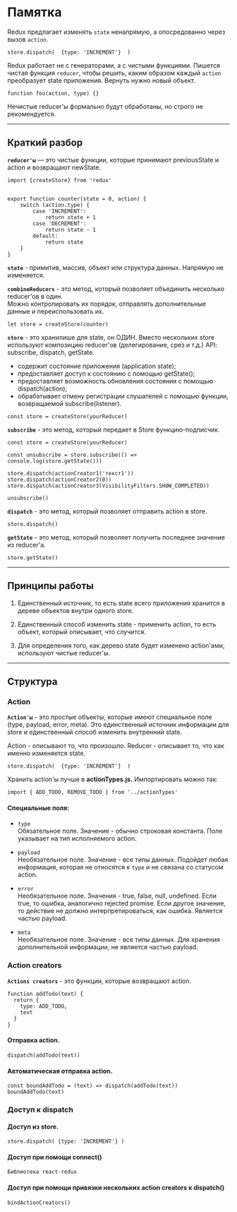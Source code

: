# Памятка



Redux предлагает изменять `state` ненапрямую, а опосредованно через вызов `action`.  

```
store.dispatch(  {type: 'INCREMENT'}  )
```  

Redux работает не с генераторами, а с чистыми функциями. Пишется чистая функция `reducer`, чтобы решить, каким образом каждый `action` преобразует state приложения. Вернуть нужно новый объект.

```
function foo(action, type) {}
```

Нечистые reducer'ы формально будут обработаны, но строго не рекомендуется.  

____
  
## Краткий разбор  


**`reducer'ы`** — это чистые функции, которые принимают previousState и action и возвращают newState. 

```
import {createStore} from 'redux'


export function counter(state = 0, action) {
    switch (action.type) {
        case 'INCREMENT':
            return state + 1
        case 'DECREMENT':
            return state - 1
        default:
            return state
    }
}
``` 


**`state`**  - примитив, массив, объект или структура данных. Напрямую не изменяется.


**`combineReducers`** - это метод, который позволяет объединить несколько reducer'ов в один.  
Можно контролировать их порядок, отправлять дополнительные данные и переиспользовать их.


```
let store = createStore(counter)
```  
  
**`store`** - это хранилише для state, он ОДИН. Вместо нескольких store используют композицию reducer'ов (делегирование, срез и т.д.)
API: subscribe, dispatch, getState.

- содержит состояние приложения (application state);
- предоставляет доступ к состоянию с помощью getState();
- предоставляет возможность обновления состояния с помощью dispatch(action);
- обрабатывает отмену регистрации слушателей с помощью функции, возвращаемой subscribe(listener).




```
const store = createStore(yourReducer)
```

**`subscribe`** - это метод, который передает в Store функцию-подписчик.  

```
const store = createStore(yourReducer)

const unsubscribe = store.subscribe(() => console.log(store.getState()))

store.dispatch(actionCreator1('текст1'))
store.dispatch(actionCreator2(0))
store.dispatch(actionCreator3(VisibilityFilters.SHOW_COMPLETED))

unsubscribe()
```

**`dispatch`** - это метод, который позволяет отправить action в store.  

```
store.dispatch()
```

**`getState`** - это метод, который позволяет получить последнее значение из reducer'а.

```
store.getState()
```

____

## Принципы работы  

1. Единственный источник, то есть state всего приложения хранится в дереве объектов внутри одного store.  

2. Единственный способ изменить state - применить action, то есть объект, который описывает, что случится.  

3. Для определения того, как дерево state будет изменено action'ами, используют чистые reducer'ы.


____

## Структура  

### Action

**`Action'ы`** - это простые объекты, которые имеют специальное поле (type, payload, error, meta). Это единственный источник информации для store и единственный способ изменить внутренний state.

Action - описывают то, что произошло.
Reducer - описывает то, что как именно изменяется state.


```
store.dispatch(  {type: 'INCREMENT'}  )
```  
  
Хранить action'ы лучше в **actionTypes.js.** Импортировать можно так:  

```
import { ADD_TODO, REMOVE_TODO } from '../actionTypes'
```


#### Специальные поля:  

- `type`  
Обязательное поле. Значение - обычно строковая константа. Поле указывает на тип исполняемого action.

- `payload`  
Необязательное поле. Значение - все типы данных. Подойдет любая информация, которая не относятся к `type` и не связана со статусом action.  

- `error`  
Необязательное поле. Значения - true, false, null, undefined. Если true, то ошибка, аналогично rejected promise. Если другое значение, то действие не должно интерпретироваться, как ошибка. Является частью payload.

- `meta`  
Необязательное поле. Значение - все типы данных. Для хранения дополнительной информации, не является частью payload.


### Action creators  

 **`Actions creators`** - это функции, которые возвращают action.  
  
```
function addTodo(text) {
  return {
    type: ADD_TODO,
    text
  }
}
```  

#### Отправка action.
```
dispatch(addTodo(text))
```  

####  Автоматическая отправка action.
```
const boundAddTodo = (text) => dispatch(addTodo(text))
boundAddTodo(text)
```  
  

### Доступ к dispatch  

#### Доступ из store.

```
store.dispatch( {type: 'INCREMENT'} )
```

#### Доступ при помощи connect()

```
Библиотека react-redux
```  

#### Доступ при помощи привязки нескольких action creators к dispatch()

```
bindActionCreators()
```



